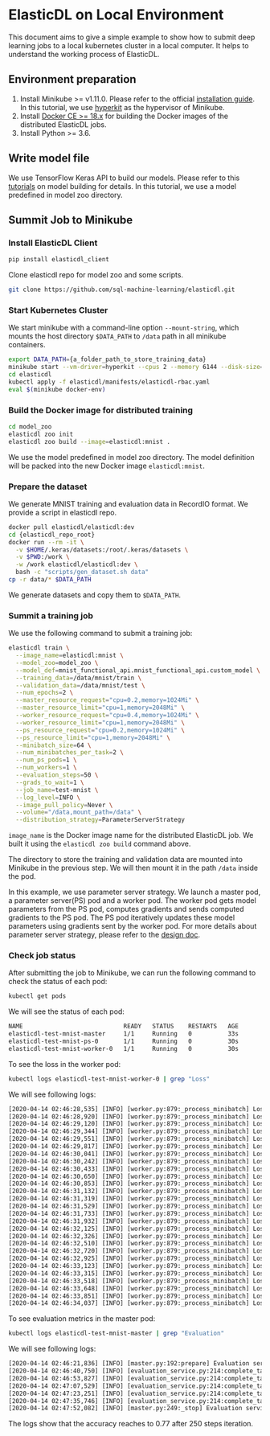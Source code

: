 # ElasticDL on Local Environment

This document aims to give a simple example to show how to submit deep learning
jobs to a local kubernetes cluster in a local computer. It helps to understand
the working process of ElasticDL.

## Environment preparation

1. Install Minikube >= v1.11.0. Please refer to the official
[installation guide](https://kubernetes.io/docs/tasks/tools/install-minikube/).
In this tutorial, we use [hyperkit](https://github.com/moby/hyperkit) as the
hypervisor of Minikube.
1. Install [Docker CE >= 18.x](https://docs.docker.com/docker-for-mac/install/)
for building the Docker images of the distributed ElasticDL jobs.
1. Install Python >= 3.6.

## Write model file

We use TensorFlow Keras API to build our models. Please refer to this
[tutorials](model_building.md) on model building for details.  In this tutorial,
we use a model predefined in model zoo directory.

## Summit Job to Minikube

### Install ElasticDL Client

```bash
pip install elasticdl_client
```

Clone elasticdl repo for model zoo and some scripts.

```bash
git clone https://github.com/sql-machine-learning/elasticdl.git
```

### Start Kubernetes Cluster

We start minikube with a command-line option `--mount-string`,
which mounts the host directory `$DATA_PATH` to `/data` path in all minikube containers.

```bash
export DATA_PATH={a_folder_path_to_store_training_data}
minikube start --vm-driver=hyperkit --cpus 2 --memory 6144 --disk-size=50gb --mount=true --mount-string="$DATA_PATH:/data"
cd elasticdl
kubectl apply -f elasticdl/manifests/elasticdl-rbac.yaml
eval $(minikube docker-env)
```

### Build the Docker image for distributed training

```bash
cd model_zoo
elasticdl zoo init
elasticdl zoo build --image=elasticdl:mnist .
```

We use the model predefined in model zoo directory. The model definition will
be packed into the new Docker image `elasticdl:mnist`.

### Prepare the dataset

We generate MNIST training and evaluation data in RecordIO format. We provide a
script in elasticdl repo.

```bash
docker pull elasticdl/elasticdl:dev
cd {elasticdl_repo_root}
docker run --rm -it \
  -v $HOME/.keras/datasets:/root/.keras/datasets \
  -v $PWD:/work \
  -w /work elasticdl/elasticdl:dev \
  bash -c "scripts/gen_dataset.sh data"
cp -r data/* $DATA_PATH
```

We generate datasets and copy them to `$DATA_PATH`.

### Summit a training job

We use the following command to submit a training job:

```bash
elasticdl train \
  --image_name=elasticdl:mnist \
  --model_zoo=model_zoo \
  --model_def=mnist_functional_api.mnist_functional_api.custom_model \
  --training_data=/data/mnist/train \
  --validation_data=/data/mnist/test \
  --num_epochs=2 \
  --master_resource_request="cpu=0.2,memory=1024Mi" \
  --master_resource_limit="cpu=1,memory=2048Mi" \
  --worker_resource_request="cpu=0.4,memory=1024Mi" \
  --worker_resource_limit="cpu=1,memory=2048Mi" \
  --ps_resource_request="cpu=0.2,memory=1024Mi" \
  --ps_resource_limit="cpu=1,memory=2048Mi" \
  --minibatch_size=64 \
  --num_minibatches_per_task=2 \
  --num_ps_pods=1 \
  --num_workers=1 \
  --evaluation_steps=50 \
  --grads_to_wait=1 \
  --job_name=test-mnist \
  --log_level=INFO \
  --image_pull_policy=Never \
  --volume="/data,mount_path=/data" \
  --distribution_strategy=ParameterServerStrategy
```

`image_name` is the Docker image name for the distributed ElasticDL job. We built
it using the `elasticdl zoo build` command above.

The directory to store the training and validation data are mounted into Minikube
in the previous step. We will then mount it in the path `/data` inside the pod.

In this example, we use parameter server strategy. We launch a master pod, a
parameter server(PS) pod and a worker pod. The worker pod gets model parameters
from the PS pod, computes gradients and sends computed gradients to the PS
pod. The PS pod iteratively updates these model parameters using gradients sent
by the worker pod. For more details about parameter server strategy, please
refer to the [design
doc](https://github.com/sql-machine-learning/elasticdl/blob/develop/docs/designs/parameter_server.md).

### Check job status

After submitting the job to Minikube, we can run the following command to check
the status of each pod:

```bash
kubectl get pods
```

We will see the status of each pod:

```bash
NAME                            READY   STATUS    RESTARTS   AGE
elasticdl-test-mnist-master     1/1     Running   0          33s
elasticdl-test-mnist-ps-0       1/1     Running   0          30s
elasticdl-test-mnist-worker-0   1/1     Running   0          30s
```

To see the loss in the worker pod:

```bash
kubectl logs elasticdl-test-mnist-worker-0 | grep "Loss"
```

We will see following logs:

```txt
[2020-04-14 02:46:28,535] [INFO] [worker.py:879:_process_minibatch] Loss is 3.07190203666687
[2020-04-14 02:46:28,920] [INFO] [worker.py:879:_process_minibatch] Loss is 9.413976669311523
[2020-04-14 02:46:29,120] [INFO] [worker.py:879:_process_minibatch] Loss is 3.9641590118408203
[2020-04-14 02:46:29,344] [INFO] [worker.py:879:_process_minibatch] Loss is 15.329755783081055
[2020-04-14 02:46:29,551] [INFO] [worker.py:879:_process_minibatch] Loss is 3.8414430618286133
[2020-04-14 02:46:29,817] [INFO] [worker.py:879:_process_minibatch] Loss is 2.7703640460968018
[2020-04-14 02:46:30,041] [INFO] [worker.py:879:_process_minibatch] Loss is 6.920175075531006
[2020-04-14 02:46:30,242] [INFO] [worker.py:879:_process_minibatch] Loss is 4.375149250030518
[2020-04-14 02:46:30,433] [INFO] [worker.py:879:_process_minibatch] Loss is 8.31199836730957
[2020-04-14 02:46:30,650] [INFO] [worker.py:879:_process_minibatch] Loss is 5.039440155029297
[2020-04-14 02:46:30,853] [INFO] [worker.py:879:_process_minibatch] Loss is 22.80319595336914
[2020-04-14 02:46:31,132] [INFO] [worker.py:879:_process_minibatch] Loss is 4.777717590332031
[2020-04-14 02:46:31,319] [INFO] [worker.py:879:_process_minibatch] Loss is 11.329744338989258
[2020-04-14 02:46:31,529] [INFO] [worker.py:879:_process_minibatch] Loss is 7.414562225341797
[2020-04-14 02:46:31,733] [INFO] [worker.py:879:_process_minibatch] Loss is 6.1839070320129395
[2020-04-14 02:46:31,932] [INFO] [worker.py:879:_process_minibatch] Loss is 4.577566146850586
[2020-04-14 02:46:32,125] [INFO] [worker.py:879:_process_minibatch] Loss is 4.547096252441406
[2020-04-14 02:46:32,326] [INFO] [worker.py:879:_process_minibatch] Loss is 6.603780269622803
[2020-04-14 02:46:32,510] [INFO] [worker.py:879:_process_minibatch] Loss is 2.7861897945404053
[2020-04-14 02:46:32,720] [INFO] [worker.py:879:_process_minibatch] Loss is 1.568850040435791
[2020-04-14 02:46:32,925] [INFO] [worker.py:879:_process_minibatch] Loss is 1.0977835655212402
[2020-04-14 02:46:33,123] [INFO] [worker.py:879:_process_minibatch] Loss is 0.8362151384353638
[2020-04-14 02:46:33,315] [INFO] [worker.py:879:_process_minibatch] Loss is 1.146580696105957
[2020-04-14 02:46:33,518] [INFO] [worker.py:879:_process_minibatch] Loss is 1.4624073505401611
[2020-04-14 02:46:33,648] [INFO] [worker.py:879:_process_minibatch] Loss is 0.9980261921882629
[2020-04-14 02:46:33,851] [INFO] [worker.py:879:_process_minibatch] Loss is 0.47116899490356445
[2020-04-14 02:46:34,037] [INFO] [worker.py:879:_process_minibatch] Loss is 0.9414381384849548
```

To see evaluation metrics in the master pod:

```bash
kubectl logs elasticdl-test-mnist-master | grep "Evaluation"
```

We will see following logs:

```txt
[2020-04-14 02:46:21,836] [INFO] [master.py:192:prepare] Evaluation service started
[2020-04-14 02:46:40,750] [INFO] [evaluation_service.py:214:complete_task] Evaluation metrics[v=50]: {'accuracy': 0.21933334}
[2020-04-14 02:46:53,827] [INFO] [evaluation_service.py:214:complete_task] Evaluation metrics[v=100]: {'accuracy': 0.5173333}
[2020-04-14 02:47:07,529] [INFO] [evaluation_service.py:214:complete_task] Evaluation metrics[v=150]: {'accuracy': 0.6253333}
[2020-04-14 02:47:23,251] [INFO] [evaluation_service.py:214:complete_task] Evaluation metrics[v=200]: {'accuracy': 0.752}
[2020-04-14 02:47:35,746] [INFO] [evaluation_service.py:214:complete_task] Evaluation metrics[v=250]: {'accuracy': 0.77}
[2020-04-14 02:47:52,082] [INFO] [master.py:249:_stop] Evaluation service stopped
```

The logs show that the accuracy reaches to 0.77 after 250 steps iteration.
